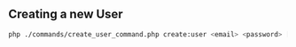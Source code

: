 ## Creating a new User

```bash
php ./commands/create_user_command.php create:user <email> <password> [<role>]
```